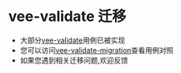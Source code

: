 # vee-validate 迁移

- 大部分[vee-validate](https://vee-validate.logaretm.com/v4/)用例已被实现
- 您可以访问[vee-validate-migration](https://piying-org.github.io/vee-validate-migration/)查看用例对照
- 如果您遇到相关迁移问题,欢迎反馈

